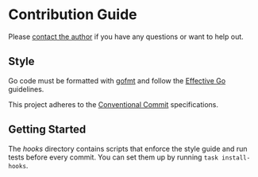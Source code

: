 # Contribution Guide

Please [contact the author](mailto:vincent@vincent.click) if you have any questions or want to help out.

## Style

Go code must be formatted with [gofmt](https://golang.org/cmd/gofmt/) and follow the [Effective Go](https://golang.org/doc/effective_go.html) guidelines.

This project adheres to the [Conventional Commit](https://www.conventionalcommits.org) specifications.

## Getting Started

The _hooks_ directory contains scripts that enforce the style guide and run tests before every commit. You can set them up by running `task install-hooks`.
